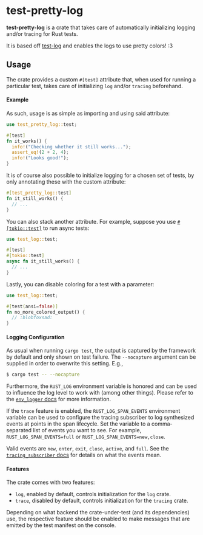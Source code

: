 test-pretty-log
========


**test-pretty-log** is a crate that takes care of automatically initializing
logging and/or tracing for Rust tests.
 
It is based off [test-log](https://github.com/d-e-s-o/test-log) and enables
the logs to use pretty colors! :3

Usage
-----

The crate provides a custom `#[test]` attribute that, when used for
running a particular test, takes care of initializing `log` and/or
`tracing` beforehand.

#### Example

As such, usage is as simple as importing and using said attribute:
```rust
use test_pretty_log::test;

#[test]
fn it_works() {
  info!("Checking whether it still works...");
  assert_eq!(2 + 2, 4);
  info!("Looks good!");
}
```

It is of course also possible to initialize logging for a chosen set of
tests, by only annotating these with the custom attribute:
```rust
#[test_pretty_log::test]
fn it_still_works() {
  // ...
}
```

You can also stack another attribute. For example, suppose you use
[`#[tokio::test]`][tokio-test] to run async tests:
```rust
use test_log::test;

#[test]
#[tokio::test]
async fn it_still_works() {
  // ...
}
```

Lastly, you can disable coloring for a test with a parameter:
```rust
use test_log::test;

#[test(ansi=false)]
fn no_more_colored_output() {
  // :blobfoxsad:
}
```

#### Logging Configuration

As usual when running `cargo test`, the output is captured by the
framework by default and only shown on test failure. The `--nocapture`
argument can be supplied in order to overwrite this setting. E.g.,
```bash
$ cargo test -- --nocapture
```

Furthermore, the `RUST_LOG` environment variable is honored and can be
used to influence the log level to work with (among other things).
Please refer to the [`env_logger` docs][env-docs-rs] for more
information.

If the `trace` feature is enabled, the `RUST_LOG_SPAN_EVENTS`
environment variable can be used to configure the tracing subscriber to
log synthesized events at points in the span lifecycle. Set the variable
to a comma-separated list of events you want to see. For example,
`RUST_LOG_SPAN_EVENTS=full` or `RUST_LOG_SPAN_EVENTS=new,close`.

Valid events are `new`, `enter`, `exit`, `close`, `active`, and `full`.
See the [`tracing_subscriber` docs][tracing-events-docs-rs] for details
on what the events mean.

#### Features

The crate comes with two features:
- `log`, enabled by default, controls initialization for the `log`
  crate.
- `trace`, disabled by default, controls initialization for the
  `tracing` crate.

Depending on what backend the crate-under-test (and its dependencies)
use, the respective feature should be enabled to make messages that are
emitted by the test manifest on the console.

[docs-rs]: https://docs.rs/crate/test-log
[env-docs-rs]: https://docs.rs/env_logger/0.10.1/env_logger
[log]: https://crates.io/crates/log
[tokio-test]: https://docs.rs/tokio/1.4.0/tokio/attr.test.html
[tracing]: https://crates.io/crates/tracing
[tracing-events-docs-rs]: https://docs.rs/tracing-subscriber/0.3.1/tracing_subscriber/fmt/struct.SubscriberBuilder.html#method.with_span_events
